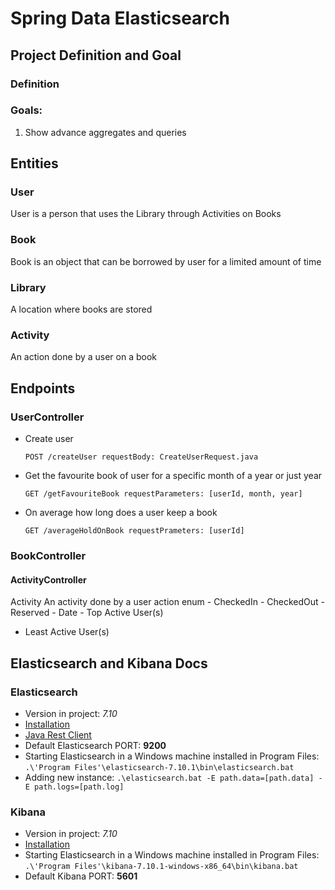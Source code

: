 # Spring Data Elasticsearch
## Project Definition and Goal
### Definition

### Goals:
1. Show advance aggregates and queries

## Entities
### User
User is a person that uses the Library through Activities on Books
### Book
Book is an object that can be borrowed by user for a limited amount of time
### Library
A location where books are stored
### Activity
An action done by a user on a book



##  Endpoints
### UserController
- Create user
   
    `POST /createUser requestBody: CreateUserRequest.java`

- Get the favourite book of user for a specific month of a year or just year

  `GET /getFavouriteBook requestParameters: [userId, month, year]`

- On average how long does a user keep a book
  
  `GET /averageHoldOnBook requestPrameters: [userId]`

### BookController

#### ActivityController


  Activity An activity done by a user action enum - CheckedIn - CheckedOut - Reserved - Date - Top
  Active User(s)
  - Least Active User(s)

## Elasticsearch and Kibana Docs
### Elasticsearch
- Version in project: _7.10_
- [Installation](https://www.elastic.co/guide/en/elasticsearch/reference/current/install-elasticsearch.html)
- [Java Rest Client](https://www.elastic.co/guide/en/elasticsearch/client/java-rest/current/index.html)
- Default Elasticsearch PORT: **9200**
- Starting Elasticsearch in a Windows machine installed in Program Files: `.\'Program Files'\elasticsearch-7.10.1\bin\elasticsearch.bat`
- Adding new instance: `.\elasticsearch.bat -E path.data=[path.data] -E path.logs=[path.log]`

### Kibana
- Version in project: _7.10_
- [Installation](https://www.elastic.co/guide/en/kibana/current/install.html)
- Starting Elasticsearch in a Windows machine installed in Program Files: `.\'Program Files'\kibana-7.10.1-windows-x86_64\bin\kibana.bat`
- Default Kibana PORT: **5601**
